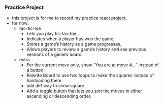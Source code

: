 ### Practice Project 
- this project is for me to record my practice react project.
- for now:
  - tac-tic-toe
    - Lets you play tic-tac-toe, 
    - Indicates when a player has won the game,
    - Stores a game’s history as a game progresses, 
    - Allows players to review a game’s history and see previous versions of a game’s board.
  - extra
    - For the current move only, show “You are at move #…” instead of a button.
    - Rewrite Board to use two loops to make the squares instead of hardcoding them.
    - add diff way to show square.
    - Add a toggle button that lets you sort the moves in either ascending or descending order.